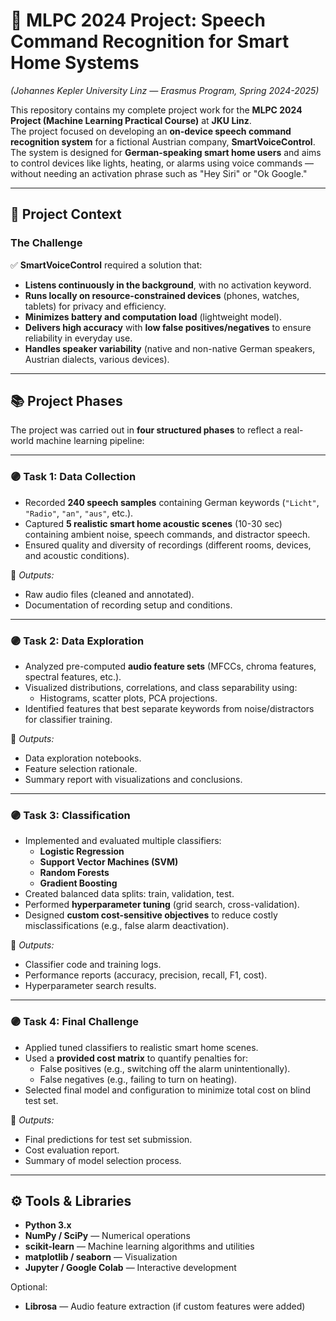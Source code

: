 # 🚀 MLPC 2024 Project: Speech Command Recognition for Smart Home Systems  
*(Johannes Kepler University Linz — Erasmus Program, Spring 2024-2025)*

This repository contains my complete project work for the **MLPC 2024 Project (Machine Learning Practical Course)** at **JKU Linz**.  
The project focused on developing an **on-device speech command recognition system** for a fictional Austrian company, **SmartVoiceControl**. The system is designed for **German-speaking smart home users** and aims to control devices like lights, heating, or alarms using voice commands — without needing an activation phrase such as "Hey Siri" or "Ok Google."

---

## 🎯 Project Context

### The Challenge

✅ **SmartVoiceControl** required a solution that:
- **Listens continuously in the background**, with no activation keyword.
- **Runs locally on resource-constrained devices** (phones, watches, tablets) for privacy and efficiency.
- **Minimizes battery and computation load** (lightweight model).
- **Delivers high accuracy** with **low false positives/negatives** to ensure reliability in everyday use.
- **Handles speaker variability** (native and non-native German speakers, Austrian dialects, various devices).

---

## 📚 Project Phases

The project was carried out in **four structured phases** to reflect a real-world machine learning pipeline:

---

### 🟣 **Task 1: Data Collection**
- Recorded **240 speech samples** containing German keywords (`"Licht"`, `"Radio"`, `"an"`, `"aus"`, etc.).
- Captured **5 realistic smart home acoustic scenes** (10-30 sec) containing ambient noise, speech commands, and distractor speech.
- Ensured quality and diversity of recordings (different rooms, devices, and acoustic conditions).

📁 *Outputs:*  
- Raw audio files (cleaned and annotated).  
- Documentation of recording setup and conditions.

---

### 🟣 **Task 2: Data Exploration**
- Analyzed pre-computed **audio feature sets** (MFCCs, chroma features, spectral features, etc.).
- Visualized distributions, correlations, and class separability using:
  - Histograms, scatter plots, PCA projections.
- Identified features that best separate keywords from noise/distractors for classifier training.

📁 *Outputs:*  
- Data exploration notebooks.  
- Feature selection rationale.  
- Summary report with visualizations and conclusions.

---

### 🟣 **Task 3: Classification**
- Implemented and evaluated multiple classifiers:
  - **Logistic Regression**
  - **Support Vector Machines (SVM)**
  - **Random Forests**
  - **Gradient Boosting**
- Created balanced data splits: train, validation, test.
- Performed **hyperparameter tuning** (grid search, cross-validation).
- Designed **custom cost-sensitive objectives** to reduce costly misclassifications (e.g., false alarm deactivation).

📁 *Outputs:*  
- Classifier code and training logs.  
- Performance reports (accuracy, precision, recall, F1, cost).  
- Hyperparameter search results.

---

### 🟣 **Task 4: Final Challenge**
- Applied tuned classifiers to realistic smart home scenes.
- Used a **provided cost matrix** to quantify penalties for:
  - False positives (e.g., switching off the alarm unintentionally).
  - False negatives (e.g., failing to turn on heating).
- Selected final model and configuration to minimize total cost on blind test set.

📁 *Outputs:*  
- Final predictions for test set submission.  
- Cost evaluation report.  
- Summary of model selection process.

---

## ⚙️ Tools & Libraries

- **Python 3.x**
- **NumPy / SciPy** — Numerical operations
- **scikit-learn** — Machine learning algorithms and utilities
- **matplotlib / seaborn** — Visualization
- **Jupyter / Google Colab** — Interactive development

Optional:
- **Librosa** — Audio feature extraction (if custom features were added)


